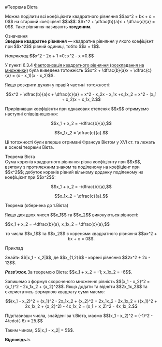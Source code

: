 #Теорема Вiєта

<p>Можна поділити всі коефіцієнти квадратного рівняння $$ax^2 + bx + c = 0$$ на старший коефіцієнт $$a$$: $$x^2 + \dfrac{b}{a}x + \dfrac{c}{a} = 0$$. Таке рівняння називають <b>зведеним</b>.</p>

<div class="space">
<div class="eoz-wrap">
<span class="eoz">Означення</span>
<div class="eoz-text">
<b>Зведене квадратне рівняння</b> — квадратне рівняння у якого коефіцієнт при $$x^2$$ рівний одиниці, тобто $$a = 1$$.
</div>
</div>
</div>

<p><i>Наприклад:</i>$$x^2 - 2x + 1 =0; x^2 - x =0.$$</p>

<p>У пункті 6.3.4 <a  href="http://math.ed-era.com/6/faktorizatsya_kvadratnogo_rvnyannya_rozkladannya_na_mnozhniki.html">Факторизацiя квадратного рiвняння (розкладання на множники)</a> була виведена тотожність $$x^2 + \dfrac{b}{a}x + \dfrac{c}{a} = (x - x_1)(x - x_2)$$.</p>

<p>Якщо розкрити дужки у правій частині тотожності:</p>

<p align="center">$$x^2 + \dfrac{b}{a}x + \dfrac{c}{a} = x^2 - x_2x - x_1x +x_1x_2 = x^2 - (x_1 + x_2)x + x_1x_2.$$</p>

<p>Прирівнявши коефіцієнти при однакових степенях $$x$$ отримуємо наступні співвідношення:</p>

<p align="center">$$x_1 + x_2 = -\dfrac{b}{a},$$</p>
<p align="center">$$x_1x_2 = \dfrac{c}{a}.$$</p>

<p>Ці тотожності були вперше отримані Франсуа Вієтом у XVI ст. та лежать в основі теореми Вієта.</p>

<div class="space">
<div class="ebio-wrap">
<span class="ebio">Теорема Вієта</span>
<div class="ebio-text">
Сума коренів квадратного рівняння рівна коефіцієнту при $$x$$, взятому з протилежним знаком та поділеному на коефіцієнт при  $$x^2$$; добуток коренів рівний вільному доданку поділеному на коефіцієнт при  $$x^2$$:
<p align="center">$$x_1 + x_2 = -\dfrac{b}{a},$$</p>
<p align="center">$$x_1x_2 = \dfrac{c}{a}.$$</p>
</div>
</div>
</div>

<div class="space">
<div class="ebio-wrap">
<span class="ebio">Теорема (обернена до т.Вієта)</span>
<div class="ebio-text">
<p>Якщо для двох чисел $$x_1$$ та $$x_2$$ виконуються рівності:</p>
<p>$$x_1 + x_2 = -\dfrac{b}{a}, x_1x_2 = \dfrac{c}{a},$$</p>
<p align="center">то числа $$x_1$$ та $$x_2$$ є коренями квадратного рівняння $$ax^2 + bx + c = 0$$.</p>
</div>
</div>
</div>

<div class="space">
<div class="task-wrap">
<span class="task">Приклад</span>
<div class="task-text">
<p>Знайти $$|x_1 - x_2|$$, де $$x_{1,2}$$ - корені рівняння $$2x^2 + 2x - 12$$.</p>
<p><b><i>Розв'язок.</i></b>За теоремою Вієта: $$x_1 + x_2 = -1; x_1x_2 = -6$$.</p>
<p>Запишемо з формул скороченого множення рівність $$(x_1 - x_2)^2 = {x_1}^2 - 2x_1x_2 + {x_2}^2$$. Якщо додати та відняти $$2x_1x_2$$ та скористатись формулою квадрату суми маємо:</p>
<p align="center">$$(x_1 - x_2)^2 = {x_1}^2 - 2x_1x_2 + {x_2}^2 + 2x_1x_2 - 2x_1x_2 = ({x_1}^2 + 2x_1x_2 + {x_2}^2) - 4x_1x_2 = (x_1 + x_2)^2 - 4x_1x_2.$$</p>
<p>Підставивши числа, знайдені за т.Вієта, маємо $$(x_1 - x_2)^2 = (-1)^2 - 4\cdot(-6) = 25.$$</p>
<p>Таким чином, $$|x_1 - x_2| = 5$$.</p>
<p><b>Відповідь.</b>5.</p>
</div>
</div>
</div>